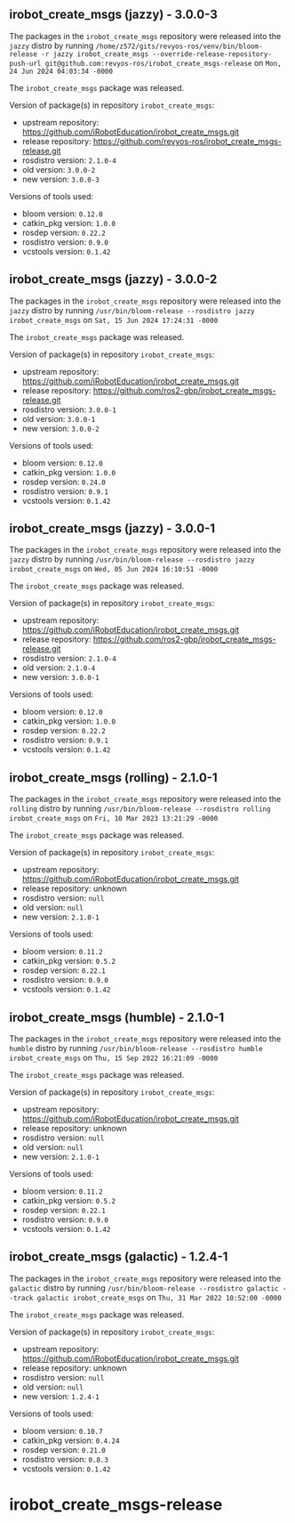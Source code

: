 ## irobot_create_msgs (jazzy) - 3.0.0-3

The packages in the `irobot_create_msgs` repository were released into the `jazzy` distro by running `/home/z572/gits/revyos-ros/venv/bin/bloom-release -r jazzy irobot_create_msgs --override-release-repository-push-url git@github.com:revyos-ros/irobot_create_msgs-release` on `Mon, 24 Jun 2024 04:03:34 -0000`

The `irobot_create_msgs` package was released.

Version of package(s) in repository `irobot_create_msgs`:

- upstream repository: https://github.com/iRobotEducation/irobot_create_msgs.git
- release repository: https://github.com/revyos-ros/irobot_create_msgs-release.git
- rosdistro version: `2.1.0-4`
- old version: `3.0.0-2`
- new version: `3.0.0-3`

Versions of tools used:

- bloom version: `0.12.0`
- catkin_pkg version: `1.0.0`
- rosdep version: `0.22.2`
- rosdistro version: `0.9.0`
- vcstools version: `0.1.42`


## irobot_create_msgs (jazzy) - 3.0.0-2

The packages in the `irobot_create_msgs` repository were released into the `jazzy` distro by running `/usr/bin/bloom-release --rosdistro jazzy irobot_create_msgs` on `Sat, 15 Jun 2024 17:24:31 -0000`

The `irobot_create_msgs` package was released.

Version of package(s) in repository `irobot_create_msgs`:

- upstream repository: https://github.com/iRobotEducation/irobot_create_msgs.git
- release repository: https://github.com/ros2-gbp/irobot_create_msgs-release.git
- rosdistro version: `3.0.0-1`
- old version: `3.0.0-1`
- new version: `3.0.0-2`

Versions of tools used:

- bloom version: `0.12.0`
- catkin_pkg version: `1.0.0`
- rosdep version: `0.24.0`
- rosdistro version: `0.9.1`
- vcstools version: `0.1.42`


## irobot_create_msgs (jazzy) - 3.0.0-1

The packages in the `irobot_create_msgs` repository were released into the `jazzy` distro by running `/usr/bin/bloom-release --rosdistro jazzy irobot_create_msgs` on `Wed, 05 Jun 2024 16:10:51 -0000`

The `irobot_create_msgs` package was released.

Version of package(s) in repository `irobot_create_msgs`:

- upstream repository: https://github.com/iRobotEducation/irobot_create_msgs.git
- release repository: https://github.com/ros2-gbp/irobot_create_msgs-release.git
- rosdistro version: `2.1.0-4`
- old version: `2.1.0-4`
- new version: `3.0.0-1`

Versions of tools used:

- bloom version: `0.12.0`
- catkin_pkg version: `1.0.0`
- rosdep version: `0.22.2`
- rosdistro version: `0.9.1`
- vcstools version: `0.1.42`


## irobot_create_msgs (rolling) - 2.1.0-1

The packages in the `irobot_create_msgs` repository were released into the `rolling` distro by running `/usr/bin/bloom-release --rosdistro rolling irobot_create_msgs` on `Fri, 10 Mar 2023 13:21:29 -0000`

The `irobot_create_msgs` package was released.

Version of package(s) in repository `irobot_create_msgs`:

- upstream repository: https://github.com/iRobotEducation/irobot_create_msgs.git
- release repository: unknown
- rosdistro version: `null`
- old version: `null`
- new version: `2.1.0-1`

Versions of tools used:

- bloom version: `0.11.2`
- catkin_pkg version: `0.5.2`
- rosdep version: `0.22.1`
- rosdistro version: `0.9.0`
- vcstools version: `0.1.42`


## irobot_create_msgs (humble) - 2.1.0-1

The packages in the `irobot_create_msgs` repository were released into the `humble` distro by running `/usr/bin/bloom-release --rosdistro humble irobot_create_msgs` on `Thu, 15 Sep 2022 16:21:09 -0000`

The `irobot_create_msgs` package was released.

Version of package(s) in repository `irobot_create_msgs`:

- upstream repository: https://github.com/iRobotEducation/irobot_create_msgs.git
- release repository: unknown
- rosdistro version: `null`
- old version: `null`
- new version: `2.1.0-1`

Versions of tools used:

- bloom version: `0.11.2`
- catkin_pkg version: `0.5.2`
- rosdep version: `0.22.1`
- rosdistro version: `0.9.0`
- vcstools version: `0.1.42`


## irobot_create_msgs (galactic) - 1.2.4-1

The packages in the `irobot_create_msgs` repository were released into the `galactic` distro by running `/usr/bin/bloom-release --rosdistro galactic --track galactic irobot_create_msgs` on `Thu, 31 Mar 2022 10:52:00 -0000`

The `irobot_create_msgs` package was released.

Version of package(s) in repository `irobot_create_msgs`:

- upstream repository: https://github.com/iRobotEducation/irobot_create_msgs.git
- release repository: unknown
- rosdistro version: `null`
- old version: `null`
- new version: `1.2.4-1`

Versions of tools used:

- bloom version: `0.10.7`
- catkin_pkg version: `0.4.24`
- rosdep version: `0.21.0`
- rosdistro version: `0.8.3`
- vcstools version: `0.1.42`


# irobot_create_msgs-release
